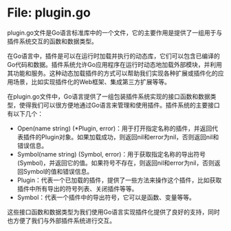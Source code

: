 # File: plugin.go

plugin.go文件是Go语言标准库中的一个文件，它的主要作用是提供了一组用于与插件系统交互的函数和数据类型。

在Go语言中，插件是可以在运行时加载并执行的动态库，它们可以包含已编译的Go代码和数据。插件系统允许Go应用程序在运行时动态地加载外部模块，并利用其功能和服务。这种动态加载插件的方式可以帮助我们实现各种扩展或插件化的应用场景，比如实现插件化的Web框架、集成第三方扩展等等。

在plugin.go文件中，Go语言提供了一组包装插件系统实现的接口函数和数据类型，使得我们可以很方便地通过Go语言来管理和使用插件。插件系统的主要接口有以下几个：

- Open(name string) (*Plugin, error)：用于打开指定名称的插件，并返回代表插件的Plugin对象。如果加载成功，则返回nil和error为nil，否则返回nil和错误信息。
- Symbol(name string) (Symbol, error)：用于获取指定名称的导出符号(Symbol)，并返回它的值。如果符号不存在，则返回nil和error为nil，否则返回Symbol的值和错误信息。
- Plugin：代表一个已加载的插件，提供了一些方法来操作这个插件，比如获取插件中所有导出的符号列表、关闭插件等等。
- Symbol：代表一个插件中的导出符号，它可以是函数、变量等等。

这些接口函数和数据类型为我们使用Go语言实现插件化提供了良好的支持，同时也方便了我们与外部插件系统进行交互。

